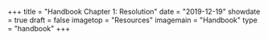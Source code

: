 +++
title = "Handbook Chapter 1: Resolution"
date = "2019-12-19"
showdate = true
draft = false
imagetop = "Resources"
imagemain = "Handbook"
type = "handbook"
+++